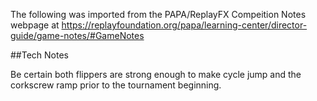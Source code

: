 The following was imported from the PAPA/ReplayFX Compeition Notes webpage at https://replayfoundation.org/papa/learning-center/director-guide/game-notes/#GameNotes

##Tech Notes
            
Be certain both flippers are strong enough to make cycle jump and the corkscrew ramp prior to the tournament beginning.